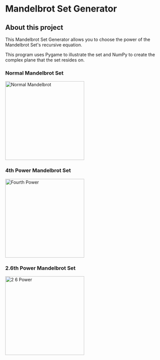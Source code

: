 # Mandelbrot Set Generator

## About this project
This Mandelbrot Set Generator allows you to choose the power of the Mandelbrot Set's recursive equation.

This program uses Pygame to illustrate the set and NumPy to create the complex plane that the set resides on.

### Normal Mandelbrot Set
<img width="250" alt="Normal Mandelbrot" src="https://github.com/user-attachments/assets/69834657-9231-4b97-b682-21be81e0d0aa" />


### 4th Power Mandelbrot Set
<img width="250" alt="Fourth Power" src="https://github.com/user-attachments/assets/3f99cdc9-46b1-4107-b53f-66db6bac2ced" />


### 2.6th Power Mandelbrot Set
<img width="250" alt="2 6 Power" src="https://github.com/user-attachments/assets/cf452b8d-fdf9-40d0-b1a2-d3c847415397" />
